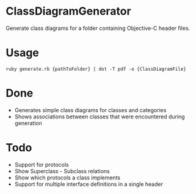 # ClassDiagramGenerator

Generate class diagrams for a folder containing Objective-C header files.

# Usage

`ruby generate.rb {pathToFolder} | dot -T pdf -o {ClassDiagramFile}`

# Done

* Generates simple class diagrams for classes and categories
* Shows associations between classes that were encountered during generation

# Todo

* Support for protocols
* Show Superclass - Subclass relations
* Show which protocols a class implements
* Support for multiple interface definitions in a single header
